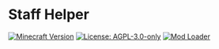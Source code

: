 # Staff Helper

[![Minecraft Version](https://img.shields.io/badge/Minecraft-1.21.4%20to%201.21.5-blue)](https://minecraft.net)
[![License: AGPL-3.0-only](https://img.shields.io/badge/License-AGPL--3.0--only-green)](https://opensource.org/licenses/AGPL-3.0)
[![Mod Loader](https://img.shields.io/badge/Mod%20Loader-Fabric-orange)](https://fabricmc.net)
